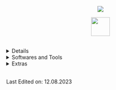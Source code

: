 <p align="center"><a href="https://github.com/anuraghazra/github-readme-stats">
  <img align="center" src="https://github-readme-stats.vercel.app/api?username=decryptbg&show_icons=true&theme=tokyonight" />
</a></p>

<p align="center">
<a> <img align="center" src="https://github-readme-stats.vercel.app/api/top-langs/?username=decryptbg&theme=blue-green />
</a></p>

##
<picture>
<img align="center" src="https://github.com/decryptbg/decryptbg/blob/main/pictures/about_me.gif" width=50px></picture>

<br>
<br>

<details>
  <summary>About</summary>
<div>
<samp>
<h2 align="center">About</h2>
 <p align="center">
  <a href="github.com/decryptbg" target="blank"><img align="center" 
     src="https://komarev.com/ghpvc/?username=decryptbg&style=for-the-badge&label=PROFILE+VIEWS" height="25"
     alt="views count" /></a>
  <a href="https://decrypt.bg"><img align="center" 
     src="https://img.shields.io/website?down_message=offline&style=for-the-badge&up_message=online&url=https://img.shields.io/website.svg?url=http%3A%2F%2Fdecrypt.bg%2Ftemp" height="25"
     alt="website" /></a>
  </p>
  <p align="center">
  </p>
 </p>
 </samp>
</div>
</details>

<details>
  <summary>Softwares and Tools</summary>
<div>
<samp>
    <a> <img src="https://img.shields.io/badge/Linux-FCC624?style=for-the-badge&logo=linux&logoColor=black" /></a>
	<a> <img src="https://img.shields.io/badge/Kali_Linux-557C94?style=for-the-badge&logo=kali-linux&logoColor=white" /></a>
	<a> <img src="https://img.shields.io/badge/Windows-0078D6?style=for-the-badge&logo=windows&logoColor=white" /></a>
 </samp>
</div>
</details>

<!-- - **Extras**: -->
<details>
  <summary>Extras</summary>
	<div>
		<samp>
			<a> <img src="https://img.shields.io/badge/Terminal-%23054020?style=for-the-badge&logo=gnu-bash&logoColor=white" /></a>
			<a> <img src="https://img.shields.io/badge/Python-3776AB?style=for-the-badge&logo=python&logoColor=white" /></a>
			<a> <img src="https://img.shields.io/badge/Shell_Script-121011?style=for-the-badge&logo=gnu-bash&logoColor=white" /></a>
			<a> <img src="https://img.shields.io/badge/Powershell-2CA5E0?style=for-the-badge&logo=powershell&logoColor=white" /></a>
			<a> <img src="https://img.shields.io/badge/GNU%20Bash-4EAA25?style=for-the-badge&logo=GNU%20Bash&logoColor=white" /></a>
		</samp>
	</div>
</details>

<br>

Last Edited on: 12.08.2023
<!--
**decryptbg/decryptbg** is a ✨ _special_ ✨ repository because its `README.md` (this file) appears on your GitHub profile.

Here are some ideas to get you started:

- 🔭 I’m currently working on ...
- 🌱 I’m currently learning ...
- 👯 I’m looking to collaborate on ...
- 🤔 I’m looking for help with ...
- 💬 Ask me about ...
- 📫 How to reach me: ...
- 😄 Pronouns: ...
- ⚡ Fun fact: ...
-->
